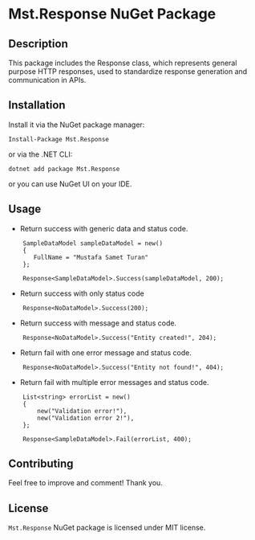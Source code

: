 # Mst.Response NuGet Package

## Description

This package includes the Response<T> class, which represents general purpose HTTP responses, used to standardize response generation and communication in APIs.

## Installation

Install it via the NuGet package manager:
```
Install-Package Mst.Response
```

or via the .NET CLI:
```
dotnet add package Mst.Response
```

or you can use NuGet UI on your IDE.

## Usage
- Return success with generic data and status code.
```Csharp
    SampleDataModel sampleDataModel = new()
    {
       FullName = "Mustafa Samet Turan"
    };

    Response<SampleDataModel>.Success(sampleDataModel, 200);
```

- Return success with only status code
```Csharp
    Response<NoDataModel>.Success(200);
```

- Return success with message and status code.
```Csharp
    Response<NoDataModel>.Success("Entity created!", 204);
```

- Return fail with one error message and status code.
```Csharp
    Response<NoDataModel>.Success("Entity not found!", 404);
```

- Return fail with multiple error messages and status code.
```Csharp
    List<string> errorList = new()
    {
        new("Validation error!"),
        new("Validation error 2!"),
    };
        
    Response<SampleDataModel>.Fail(errorList, 400);
```

## Contributing
Feel free to improve and comment! Thank you.

## License
`Mst.Response` NuGet package is licensed under MIT license.